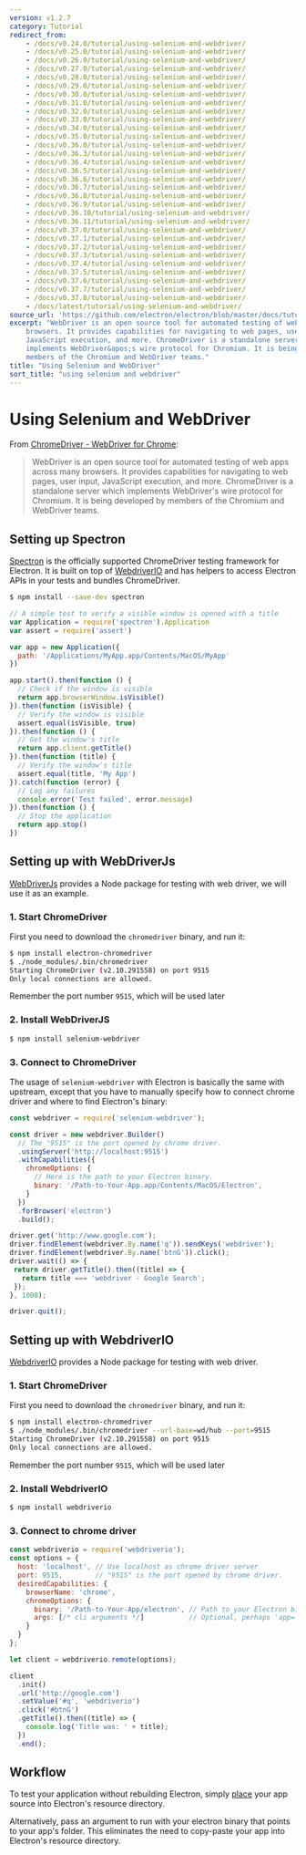 ```yaml
---
version: v1.2.7
category: Tutorial
redirect_from:
    - /docs/v0.24.0/tutorial/using-selenium-and-webdriver/
    - /docs/v0.25.0/tutorial/using-selenium-and-webdriver/
    - /docs/v0.26.0/tutorial/using-selenium-and-webdriver/
    - /docs/v0.27.0/tutorial/using-selenium-and-webdriver/
    - /docs/v0.28.0/tutorial/using-selenium-and-webdriver/
    - /docs/v0.29.0/tutorial/using-selenium-and-webdriver/
    - /docs/v0.30.0/tutorial/using-selenium-and-webdriver/
    - /docs/v0.31.0/tutorial/using-selenium-and-webdriver/
    - /docs/v0.32.0/tutorial/using-selenium-and-webdriver/
    - /docs/v0.33.0/tutorial/using-selenium-and-webdriver/
    - /docs/v0.34.0/tutorial/using-selenium-and-webdriver/
    - /docs/v0.35.0/tutorial/using-selenium-and-webdriver/
    - /docs/v0.36.0/tutorial/using-selenium-and-webdriver/
    - /docs/v0.36.3/tutorial/using-selenium-and-webdriver/
    - /docs/v0.36.4/tutorial/using-selenium-and-webdriver/
    - /docs/v0.36.5/tutorial/using-selenium-and-webdriver/
    - /docs/v0.36.6/tutorial/using-selenium-and-webdriver/
    - /docs/v0.36.7/tutorial/using-selenium-and-webdriver/
    - /docs/v0.36.8/tutorial/using-selenium-and-webdriver/
    - /docs/v0.36.9/tutorial/using-selenium-and-webdriver/
    - /docs/v0.36.10/tutorial/using-selenium-and-webdriver/
    - /docs/v0.36.11/tutorial/using-selenium-and-webdriver/
    - /docs/v0.37.0/tutorial/using-selenium-and-webdriver/
    - /docs/v0.37.1/tutorial/using-selenium-and-webdriver/
    - /docs/v0.37.2/tutorial/using-selenium-and-webdriver/
    - /docs/v0.37.3/tutorial/using-selenium-and-webdriver/
    - /docs/v0.37.4/tutorial/using-selenium-and-webdriver/
    - /docs/v0.37.5/tutorial/using-selenium-and-webdriver/
    - /docs/v0.37.6/tutorial/using-selenium-and-webdriver/
    - /docs/v0.37.7/tutorial/using-selenium-and-webdriver/
    - /docs/v0.37.8/tutorial/using-selenium-and-webdriver/
    - /docs/latest/tutorial/using-selenium-and-webdriver/
source_url: 'https://github.com/electron/electron/blob/master/docs/tutorial/using-selenium-and-webdriver.md'
excerpt: "WebDriver is an open source tool for automated testing of web apps across many
    browsers. It provides capabilities for navigating to web pages, user input,
    JavaScript execution, and more. ChromeDriver is a standalone server which
    implements WebDriver&apos;s wire protocol for Chromium. It is being developed by
    members of the Chromium and WebDriver teams."
title: "Using Selenium and WebDriver"
sort_title: "using selenium and webdriver"
---
```


# Using Selenium and WebDriver

From [ChromeDriver - WebDriver for Chrome][chrome-driver]:

> WebDriver is an open source tool for automated testing of web apps across many
> browsers. It provides capabilities for navigating to web pages, user input,
> JavaScript execution, and more. ChromeDriver is a standalone server which
> implements WebDriver's wire protocol for Chromium. It is being developed by
> members of the Chromium and WebDriver teams.

## Setting up Spectron

[Spectron][spectron] is the officially supported ChromeDriver testing framework
for Electron. It is built on top of [WebdriverIO](http://webdriver.io/) and
has helpers to access Electron APIs in your tests and bundles ChromeDriver.

```bash
$ npm install --save-dev spectron
```

```js
// A simple test to verify a visible window is opened with a title
var Application = require('spectron').Application
var assert = require('assert')

var app = new Application({
  path: '/Applications/MyApp.app/Contents/MacOS/MyApp'
})

app.start().then(function () {
  // Check if the window is visible
  return app.browserWindow.isVisible()
}).then(function (isVisible) {
  // Verify the window is visible
  assert.equal(isVisible, true)
}).then(function () {
  // Get the window's title
  return app.client.getTitle()
}).then(function (title) {
  // Verify the window's title
  assert.equal(title, 'My App')
}).catch(function (error) {
  // Log any failures
  console.error('Test failed', error.message)
}).then(function () {
  // Stop the application
  return app.stop()
})
```

## Setting up with WebDriverJs

[WebDriverJs](https://code.google.com/p/selenium/wiki/WebDriverJs) provides
a Node package for testing with web driver, we will use it as an example.

### 1. Start ChromeDriver

First you need to download the `chromedriver` binary, and run it:

```bash
$ npm install electron-chromedriver
$ ./node_modules/.bin/chromedriver
Starting ChromeDriver (v2.10.291558) on port 9515
Only local connections are allowed.
```

Remember the port number `9515`, which will be used later

### 2. Install WebDriverJS

```bash
$ npm install selenium-webdriver
```

### 3. Connect to ChromeDriver

The usage of `selenium-webdriver` with Electron is basically the same with
upstream, except that you have to manually specify how to connect chrome driver
and where to find Electron's binary:

```javascript
const webdriver = require('selenium-webdriver');

const driver = new webdriver.Builder()
  // The "9515" is the port opened by chrome driver.
  .usingServer('http://localhost:9515')
  .withCapabilities({
    chromeOptions: {
      // Here is the path to your Electron binary.
      binary: '/Path-to-Your-App.app/Contents/MacOS/Electron',
    }
  })
  .forBrowser('electron')
  .build();

driver.get('http://www.google.com');
driver.findElement(webdriver.By.name('q')).sendKeys('webdriver');
driver.findElement(webdriver.By.name('btnG')).click();
driver.wait(() => {
 return driver.getTitle().then((title) => {
   return title === 'webdriver - Google Search';
 });
}, 1000);

driver.quit();
```

## Setting up with WebdriverIO

[WebdriverIO](http://webdriver.io/) provides a Node package for testing with web
driver.

### 1. Start ChromeDriver

First you need to download the `chromedriver` binary, and run it:

```bash
$ npm install electron-chromedriver
$ ./node_modules/.bin/chromedriver --url-base=wd/hub --port=9515
Starting ChromeDriver (v2.10.291558) on port 9515
Only local connections are allowed.
```

Remember the port number `9515`, which will be used later

### 2. Install WebdriverIO

```bash
$ npm install webdriverio
```

### 3. Connect to chrome driver

```javascript
const webdriverio = require('webdriverio');
const options = {
  host: 'localhost', // Use localhost as chrome driver server
  port: 9515,        // "9515" is the port opened by chrome driver.
  desiredCapabilities: {
    browserName: 'chrome',
    chromeOptions: {
      binary: '/Path-to-Your-App/electron', // Path to your Electron binary.
      args: [/* cli arguments */]           // Optional, perhaps 'app=' + /path/to/your/app/
    }
  }
};

let client = webdriverio.remote(options);

client
  .init()
  .url('http://google.com')
  .setValue('#q', 'webdriverio')
  .click('#btnG')
  .getTitle().then((title) => {
    console.log('Title was: ' + title);
  })
  .end();
```

## Workflow

To test your application without rebuilding Electron, simply
[place](https://github.com/electron/electron/blob/master/docs/tutorial/application-distribution.md)
your app source into Electron's resource directory.

Alternatively, pass an argument to run with your electron binary that points to
your app's folder. This eliminates the need to copy-paste your app into
Electron's resource directory.

[chrome-driver]: https://sites.google.com/a/chromium.org/chromedriver/
[spectron]: http://electron.atom.io/spectron
